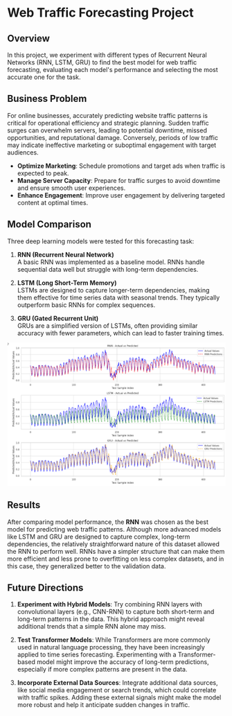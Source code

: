 # Web Traffic Forecasting Project
## Overview
In this project, we experiment with different types of Recurrent Neural Networks (RNN, LSTM, GRU) to find the best model for web traffic forecasting, evaluating each model's performance and selecting the most accurate one for the task.

## Business Problem

For online businesses, accurately predicting website traffic patterns is critical for operational efficiency and strategic planning. Sudden traffic surges can overwhelm servers, leading to potential downtime, missed opportunities, and reputational damage. Conversely, periods of low traffic may indicate ineffective marketing or suboptimal engagement with target audiences.

- **Optimize Marketing**: Schedule promotions and target ads when traffic is expected to peak.
- **Manage Server Capacity**: Prepare for traffic surges to avoid downtime and ensure smooth user experiences.
- **Enhance Engagement**: Improve user engagement by delivering targeted content at optimal times.

## Model Comparison

Three deep learning models were tested for this forecasting task:

1. **RNN (Recurrent Neural Network)**  
   A basic RNN was implemented as a baseline model. RNNs handle sequential data well but struggle with long-term dependencies.

2. **LSTM (Long Short-Term Memory)**  
   LSTMs are designed to capture longer-term dependencies, making them effective for time series data with seasonal trends. They typically outperform basic RNNs for complex sequences.

3. **GRU (Gated Recurrent Unit)**  
   GRUs are a simplified version of LSTMs, often providing similar accuracy with fewer parameters, which can lead to faster training times.

![Model Comparison](images/Model_comparsion.png)


## Results

After comparing model performance, the **RNN** was chosen as the best model for predicting web traffic patterns. Although more advanced models like LSTM and GRU are designed to capture complex, long-term dependencies, the relatively straightforward nature of this dataset allowed the RNN to perform well. RNNs have a simpler structure that can make them more efficient and less prone to overfitting on less complex datasets, and in this case, they generalized better to the validation data.

## Future Directions
1. **Experiment with Hybrid Models**: Try combining RNN layers with convolutional layers (e.g., CNN-RNN) to capture both short-term and long-term patterns in the data. This hybrid approach might reveal additional trends that a simple RNN alone may miss.

2. **Test Transformer Models**: While Transformers are more commonly used in natural language processing, they have been increasingly applied to time series forecasting. Experimenting with a Transformer-based model might improve the accuracy of long-term predictions, especially if more complex patterns are present in the data.

3. **Incorporate External Data Sources**: Integrate additional data sources, like social media engagement or search trends, which could correlate with traffic spikes. Adding these external signals might make the model more robust and help it anticipate sudden changes in traffic.

